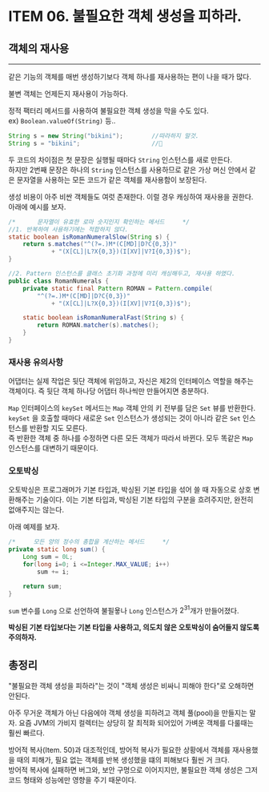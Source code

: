 # ITEM 06. **불필요한 객체 생성을 피하라.**

## **객체의 재사용**
---

같은 기능의 객체를 매번 생성하기보다 객체 하나를 재사용하는 편이 나을 때가 많다.  

불변 객체는 언제든지 재사용이 가능하다.  

정적 팩터리 메서드를 사용하여 불필요한 객체 생성을 막을 수도 있다.  
ex) `Boolean.valueOf(String)` 등..

```java
String s = new String("bikini");        //따라하지 말것.
String s = "bikini";                    //👙
```

두 코드의 차이점은 첫 문장은 실행될 때마다 `String` 인스턴스를 새로 만든다.  
하지만 2번째 문장은 하나의 `String` 인스턴스를 사용하므로 같은 가상 머신 안에서 같은 문자열을 사용하는 모든 코드가 같은 객체를 재사용함이 보장된다.

생성 비용이 아주 비싼 객체들도 여럿 존재한다. 이럴 경우 캐싱하여 재사용을 권한다. 아래에 예시를 보자.

```java
/*      문자열이 유효한 로마 숫지인지 확인하는 메서드     */
//1. 반복하여 사용하기에는 적합하지 않다.
static boolean isRomanNumeralSlow(String s) {
    return s.matches("^(?=.)M*(C[MD]|D?C{0,3})"
            + "(X[CL]|L?X{0,3})(I[XV]|V?I{0,3})$");
}

//2. Pattern 인스턴스를 클래스 초기화 과정에 미리 캐싱해두고, 재사용 하였다.
public class RomanNumerals {
    private static final Pattern ROMAN = Pattern.compile(
        "^(?=.)M*(C[MD]|D?C{0,3})"
            + "(X[CL]|L?X{0,3})(I[XV]|V?I{0,3})$");

    static boolean isRomanNumeralFast(String s) {
        return ROMAN.matcher(s).matches();
    }
}
```

### **재사용 유의사항**

어댑터는 실제 작업은 뒷단 객체에 위임하고, 자신은 제2의 인터페이스 역할을 해주는 객체이다. 즉 뒷단 객체 하나당 어댑터 하나씩만 만들어지면 충분하다.  

`Map` 인터페이스의 `keySet` 메서드는 `Map` 객체 안의 키 전부를 담은 `Set` 뷰를 반환한다.  
`keySet` 을 호출할 때마다 새로운 `Set` 인스턴스가 생성되는 것이 아니라 같은 `Set` 인스턴스를 반환할 지도 모른다.  
즉 반환한 객체 중 하나를 수정하면 다른 모든 객체가 따라서 바뀐다. 모두 똑같은 `Map` 인스턴스를 대변하기 때문이다.

### **오토박싱**

오토박싱은 프로그래머가 기본 타입과, 박싱된 기본 타입을 섞어 쓸 때 자동으로 상호 변환해주는 기술이다. 이는 기본 타입과, 박싱된 기본 타입의 구분을 흐려주지만, 완전히 없애주지는 않는다. 

아래 예제를 보자.
```java
/*     모든 양의 정수의 총합을 계산하는 메서드     */
private static long sum() {
    Long sum = 0L;
    for(long i=0; i <=Integer.MAX_VALUE; i++)
        sum += i;

    return sum;
}
```
`sum` 변수를 `Long` 으로 선언하여 불필욯나 `Long` 인스턴스가 $2^{31}$개가 만들어졌다. 

**박싱된 기본 타입보다는 기본 타입을 사용하고, 의도치 않은 오토박싱이 숨어들지 않도록 주의하자.**

## **총정리**
"불필요한 객체 생성을 피하라"는 것이 "객체 생성은 비싸니 피해야 한다"로 오해하면 안된다. 

아주 무거운 객체가 아닌 다음에야 객체 생성을 피하려고 객체 풀(pool)을 만들지는 말자. 요즘 JVM의 가비지 컬렉터는 상당히 잘 최적화 되어있어 가벼운 객체를 다룰때는 훨씬 빠르다.

방어적 복사(Item. 50)과 대조적인데, 방어적 복사가 필요한 상황에서 객체를 재사용했을 때의 피해가, 필요 없는 객체를 반복 생성했을 떄의 피해보다 훨씬 거 크다.  
방어적 복사에 실패하면 버그와, 보안 구멍으로 이어지지만, 불필요한 객체 생성은 그저 코드 형태와 성능에만 영향을 주기 때문이다.